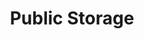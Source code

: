 ---
title: "Public Storage"
url: /milwaukie/public-storage-southeast-mcloughlin-boulevard-2/
shop: storage rental
---
